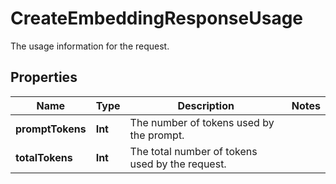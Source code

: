 

# CreateEmbeddingResponseUsage

The usage information for the request.

## Properties

Name | Type | Description | Notes
------------ | ------------- | ------------- | -------------
**promptTokens** | **Int** | The number of tokens used by the prompt. | 
**totalTokens** | **Int** | The total number of tokens used by the request. | 



